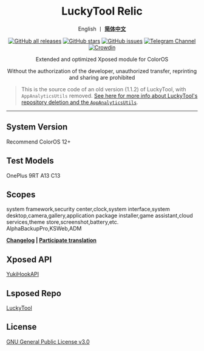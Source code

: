 <div align="center">
<h1>LuckyTool Relic</h1>
<p>
   English 丨 <b><a href="https://github.com/luckyzyx/LuckyTool/blob/main/README.md">简体中文</a></b>
</p>
<a href="https://github.com/Xposed-Modules-Repo/com.luckyzyx.luckytool/releases"><img alt="GitHub all releases" src="https://img.shields.io/github/downloads/Xposed-Modules-Repo/com.luckyzyx.luckytool/total?label=Downloads"></a>
<a href="https://github.com/luckyzyx/LuckyTool/stargazers"><img alt="GitHub stars" src="https://img.shields.io/github/stars/luckyzyx/LuckyTool"></a>
<a href="https://github.com/luckyzyx/LuckyTool/issues"><img alt="GitHub issues" src="https://img.shields.io/github/issues/luckyzyx/LuckyTool"></a>
<a href="https://t.me/LuckyTool"><img alt="Telegram Channel" src="https://img.shields.io/badge/Telegram-Channel-blue.svg?logo=telegram"></a>   
<a href="https://crowdin.com/project/luckytool"><img alt="Crowdin" src="https://badges.crowdin.net/luckytool/localized.svg"></a>
<p>Extended and optimized Xposed module for ColorOS</p>
<p>Without the authorization of the developer, unauthorized transfer, reprinting and sharing are prohibited</p>
</div>

> This is the source code of an old version (1.1.2) of LuckyTool, with `AppAnalyticsUtils` removed. [See here for more info about LuckyTool's repository deletion and the `AppAnalyticsUtils`](https://github.com/Chen-qing31/Evil-LuckyTool).

---

## System Version
Recommend ColorOS 12+

## Test Models
OnePlus 9RT A13 C13

## Scopes
system framework,security center,clock,system interface,system desktop,camera,gallery,application package installer,game assistant,cloud services,theme store,screenshot,battery,etc.  
AlphaBackupPro,KSWeb,ADM

<div align="left">
<p>
   <b><a href="https://luckyzyx.github.io/LuckyTool_Doc/changelog">Changelog</a> | <a href="https://crwd.in/luckytool">Participate translation</a></b>
</p>
</div>

## Xposed API
[YukiHookAPI](https://github.com/fankes/YukiHookAPI)

## Lsposed Repo
[LuckyTool](https://github.com/Xposed-Modules-Repo/com.luckyzyx.luckytool)  

## License
[GNU General Public License v3.0](https://github.com/luckyzyx/LuckyTool/blob/main/LICENSE)
